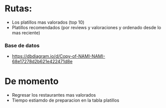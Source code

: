 # Rutas:
- Los platillos mas valorados (top 10)
- Platillos recomendados (por reviews y valoraciones y ordenado desde lo mas reciente)


### Base de datos
- https://dbdiagram.io/d/Copy-of-NAMI-NAMI-68e17278d2b621e422471d8e

# De momento
- Regresar los restaurantes mas valorados
- Tiempo estiamdo de preparacion en la tabla platillos